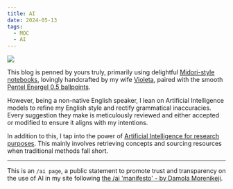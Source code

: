 ```yaml
---
title: AI
date: 2024-05-13
tags:
  - MOC
  - AI
---
```

![](mocs/attachments/midori.png)

 This blog is penned by yours truly, primarily using delightful [Midori-style notebooks](https://www.pencilcaseblog.com/2018/08/paper-review-midori-md-notebook.html#:~:text=I%20think%20it's%20not%20too,thought%20through%20with%20Japanese%20precision.), lovingly handcrafted by my wife [Violeta](https://www.instagram.com/violetabypelayo/), paired with the smooth [Pentel Energel 0.5 ballpoints](https://www.penaddict.com/blog/2012/1/20/pentel-energel-x-05-mm-blue-review.html). 

However, being a non-native English speaker, I lean on Artificial Intelligence models to refine my English style and rectify grammatical inaccuracies. Every suggestion they make is meticulously reviewed and either accepted or modified to ensure it aligns with my intentions.

In addition to this, I tap into the power of [Artificial Intelligence for research purposes](notes/AI%20Enhanced%20Knowledge%20Management.md). This mainly involves retrieving concepts and sourcing resources when traditional methods fall short.

---

This is an `/ai page`, a public statement to promote trust and transparency on the use of AI in my site following [the /ai 'manifesto' - by Damola Morenikeji](https://www.bydamo.la/p/ai-manifesto). 

